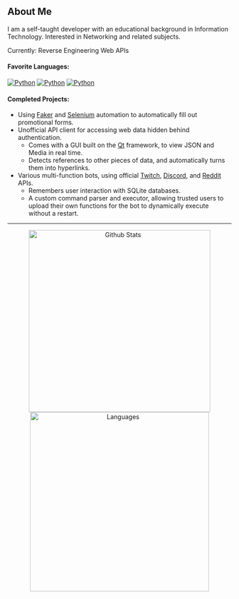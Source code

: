 ## About Me
I am a self-taught developer with an educational background in Information Technology. Interested in Networking and related subjects.

Currently: Reverse Engineering Web APIs

#### Favorite Languages:
[![Python](https://img.shields.io/static/v1?label=%20&message=Python&color=0D1117&style=flat-square&logo=python&logoColor=yellow)](https://www.python.org/)
[![Python](https://img.shields.io/static/v1?label=%20&message=C%23&color=0D1117&style=flat-square&logo=csharp&logoColor=lightblue)](https://dotnet.microsoft.com/en-us/languages/csharp)
[![Python](https://img.shields.io/static/v1?label=%20&message=Rust&color=0D1117&style=flat-square&logo=rust&logoColor=brown)](https://www.rust-lang.org/)

#### Completed Projects:
+ Using [Faker](https://pypi.org/project/Faker) and [Selenium](https://www.selenium.dev/) automation to automatically fill out promotional forms.
+ Unofficial API client for accessing web data hidden behind authentication.
    + Comes with a GUI built on the [Qt](https://www.qt.io) framework, to view JSON and Media in real time.
    + Detects references to other pieces of data, and automatically turns them into hyperlinks.
+ Various multi-function bots, using official [Twitch](https://dev.twitch.tv/docs/api/), [Discord](https://discord.com/developers/docs/reference), and [Reddit](https://www.reddit.com/dev/api) APIs.
    + Remembers user interaction with SQLite databases.
    + A custom command parser and executor, allowing trusted users to upload their own functions for the bot to dynamically execute without a restart.

---

<p align="center">
<img src="https://github-readme-stats.vercel.app/api?username=Cubicpath&show_icons=true&theme=tokyonight&hide_border=true" alt="Github Stats" width=408>
<img src="https://github-readme-stats.vercel.app/api/top-langs/?username=Cubicpath&layout=compact&theme=tokyonight&hide_border=true" alt="Languages" width=402>
</p>
